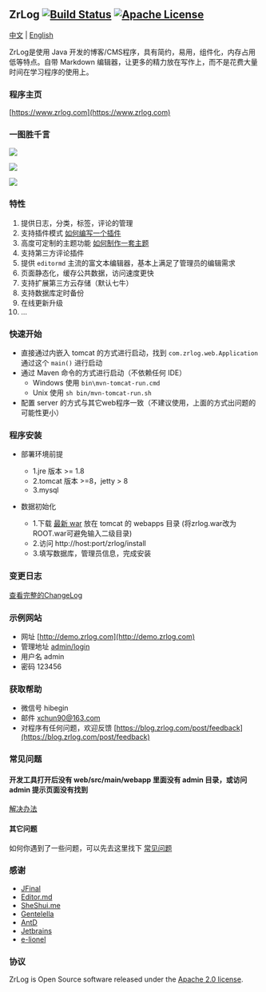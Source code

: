 ## ZrLog [![Build Status](https://travis-ci.org/94fzb/zrlog.svg?branch=master)](https://travis-ci.org/94fzb/zrlog) [![Apache License](http://img.shields.io/badge/license-apache2-orange.svg?style=flat)](http://www.apache.org/licenses/LICENSE-2.0) 

[中文](README.md) | [English](README.en-us.md)

ZrLog是使用 Java 开发的博客/CMS程序，具有简约，易用，组件化，内存占用低等特点。自带 Markdown 编辑器，让更多的精力放在写作上，而不是花费大量时间在学习程序的使用上。

### 程序主页

[https://www.zrlog.com](https://www.zrlog.com)

### 一图胜千言

![](https://www.zrlog.com/assets/screenprint/post-detail.png)

![](https://www.zrlog.com/assets/screenprint/article-edit-light.png)

![](https://www.zrlog.com/assets/screenprint/article-edit-dark.png)

### 特性

1. 提供日志，分类，标签，评论的管理
2. 支持插件模式 [如何编写一个插件](https://blog.zrlog.com/post/zrlog-plugin-dev)
3. 高度可定制的主题功能 [如何制作一套主题](https://blog.zrlog.com/post/make-theme-for-zrlog)
4. 支持第三方评论插件
5. 提供 `editormd` 主流的富文本编辑器，基本上满足了管理员的编辑需求
6. 页面静态化，缓存公共数据，访问速度更快
7. 支持扩展第三方云存储（默认七牛）
8. 支持数据库定时备份
9. 在线更新升级<br/>
10. ...

### 快速开始

- 直接通过内嵌入 tomcat 的方式进行启动，找到 `com.zrlog.web.Application` 通过这个 `main()` 进行启动
- 通过 Maven 命令的方式进行启动（不依赖任何 IDE）
    - Windows 使用 `bin\mvn-tomcat-run.cmd`
    - Unix 使用 `sh bin/mvn-tomcat-run.sh`
- 配置 server 的方式与其它web程序一致（不建议使用，上面的方式出问题的可能性更小）

### 程序安装

* 部署环境前提
    * 1.jre 版本 >= 1.8
    * 2.tomcat 版本 >=8，jetty > 8
    * 3.mysql

* 数据初始化
    * 1.下载 [最新 war](https://dl.zrlog.com/release/zrlog.war) 放在 tomcat 的 webapps 目录 (将zrlog.war改为ROOT.war可避免输入二级目录)
    * 2.访问 http://host:port/zrlog/install 
    * 3.填写数据库，管理员信息，完成安装

### 变更日志

[查看完整的ChangeLog](https://www.zrlog.com/changelog/index.html?ref=md)

### 示例网站
 
* 网址 [http://demo.zrlog.com](http://demo.zrlog.com) 
* 管理地址 [admin/login](http://demo.zrlog.com/admin/login) 
* 用户名 admin 
* 密码 123456


### 获取帮助

* 微信号 hibegin
* 邮件 xchun90@163.com
* 对程序有任何问题，欢迎反馈 [https://blog.zrlog.com/post/feedback](https://blog.zrlog.com/post/feedback)

### 常见问题

#### 开发工具打开后没有 web/src/main/webapp 里面没有 admin 目录，或访问 admin 提示页面没有找到

[解决办法](https://blog.zrlog.com/post/faq-collect#%E5%BC%80%E5%8F%91%E5%B7%A5%E5%85%B7%E6%89%93%E5%BC%80%E5%90%8E%E6%B2%A1%E6%9C%89%20web/src/main/webapp%20%E9%87%8C%E9%9D%A2%E6%B2%A1%E6%9C%89%20admin%20%E7%9B%AE%E5%BD%95%EF%BC%8C%E6%88%96%E8%AE%BF%E9%97%AE%20admin%20%E6%8F%90%E7%A4%BA%E9%A1%B5%E9%9D%A2%E6%B2%A1%E6%9C%89%E6%89%BE%E5%88%B0)

#### 其它问题

如何你遇到了一些问题，可以先去这里找下 [常见问题](https://blog.zrlog.com/post/faq-collect)

### 感谢

* [JFinal](https://jfinal.com)
* [Editor.md](https://pandao.github.io/editor.md/)
* [SheShui.me](http://sheshui.me)
* [Gentelella](https://github.com/puikinsh/gentelella)
* [AntD](https://ant.design)
* [Jetbrains](https://www.jetbrains.com/)
* [e-lionel](http://www.e-lionel.com)

### 协议

ZrLog is Open Source software released under the [Apache 2.0 license](https://www.apache.org/licenses/LICENSE-2.0.html).
